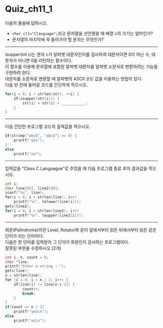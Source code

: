 # Quiz\_ch11\_1

다음의 물음에 답하시오.

* `char c[]="Clanguage";`라고 문자열을 선언했을 때 배열 c의 크기는 얼마인가?
* 문자열의 마지막에 꼭 들어가야 할 문자는 무엇인가?

***

isupper(int c)는 문자 c가 알파벳 대문자인지를 검사하여 대문자이면 0이 아닌 수, 대문자가 아니면 0을 리턴하는 함수이다.\
이 함수를 이용해 문자열에 포함된 알파벳 대문자를 알파벳 소문자로 변환하려는 기능을 구현하려 한다.\
대문자를 소문자로 변환할 때 알파벳의 ASCII 코드 값을 이용하는 방법이 있다.\
다음 빈 칸에 들어갈 코드를 간단하게 적으시오.

```c
for(i = 0; i < strlen(str); ++i) {
    if(isupper(str[i])) {
        str[i] = str[i] + ___________;
    }
}
```

***

다음 간단한 프로그램 코드의 출력값을 적으시오.

```c
if(strcmp("abcD", "abcd") == 0) {
    printf("yes");
}
else
    printf("no");
```

***

입력값을 "Class C Languague"로 주었을 때 다음 프로그램 종료 후의 결과값을 적으시오.

```c
int i;
char line[80], line2[80];
scanf("%s", line);
for(i = 0; i < strlen(line); i++)
    printf("%c", tolower(line[i]));
gets(line2);
for(i = 0; i < strlen(line2); i++)
    printf("%c", toupper(line2[i]));
```

***

회문(Palindrome)이란 Level, Rotator와 같이 앞에서부터 읽든 뒤에서부터 읽든 같은 단어가 되는 단어이다.\
다음은 한 단어를 입력받아 그 단어가 회문인지 검사하는 프로그램이다.\
잘못된 부분을 수정하시오.(2개)

```c
int i, n, count = 0;
char *line;
printf("Enter a string : ");
gets(line);
n = strlen(line);
for (i = 0; i < n / 2; i++) {
    if(line[i] != line[n-i-1]) {
        count++;
        break;
    }
}
if(count == n / 2)
    printf("yes\n");
else
    printf("no\n");
```
